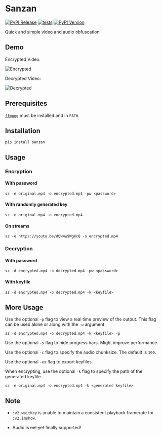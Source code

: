 # Sanzan

[![PyPI Release](https://github.com/kokseen1/Sanzan/actions/workflows/release.yml/badge.svg)](https://github.com/kokseen1/Sanzan/actions/workflows/release.yml)
[![tests](https://github.com/kokseen1/Sanzan/actions/workflows/test.yml/badge.svg)](https://github.com/kokseen1/Sanzan/actions/workflows/test.yml)
[![PyPI Version](https://img.shields.io/pypi/v/sanzan.svg)](https://pypi.python.org/pypi/sanzan/)

Quick and simple video and audio obfuscation

## Demo

Encrypted Video:

![Encrypted](https://raw.githubusercontent.com/kokseen1/Sanzan/main/img/enc.gif?raw=True)

Decrypted Video:

![Decrypted](https://raw.githubusercontent.com/kokseen1/Sanzan/main/img/dec.gif?raw=True)

## Prerequisites

[`ffmpeg`](https://www.ffmpeg.org/download.html) must be installed and in `PATH`.

## Installation

```shell
pip install sanzan
```

## Usage

### Encryption

#### With password

```shell
sz -e original.mp4 -o encrypted.mp4 -pw <password>
```

#### With randomly generated key

```shell
sz -e original.mp4 -o encrypted.mp4
```

#### On streams

```shell
sz -e https://youtu.be/dQw4w9WgXcQ -o encrypted.mp4
```

### Decryption

#### With password

```shell
sz -d encrypted.mp4 -o decrypted.mp4 -pw <password>
```

#### With keyfile

```shell
sz -d encrypted.mp4 -o decrypted.mp4 -k <keyfile>
```

## More Usage

Use the optional `-p` flag to view a real time preview of the output. This flag can be used alone or along with the `-o` argument.

```shell
sz -d encrypted.mp4 -o decrypted.mp4 -k <keyfile> -p
```

Use the optional `-s` flag to hide progress bars. Might improve performance.

Use the optional `-c` flag to specify the audio chunksize. The default is `100`.

Use the optional `-ex` flag to export keyfiles.

When encrypting, use the optional `-k` flag to specify the path of the generated keyfile.

```shell
sz -e original.mp4 -o encrypted.mp4 -k <generated keyfile>
```

## Note

- `cv2.waitKey` is unable to maintain a consistent playback framerate for `cv2.imshow`.

<!-- - `vidgear` is used for streaming, but will fall back to `YDL` if streaming is unavailable. -->

- Audio is ~~not yet~~ finally supported!

